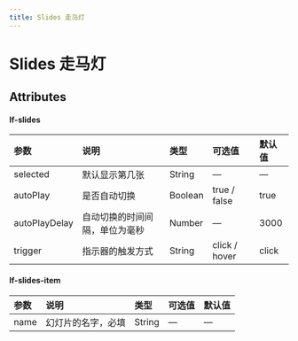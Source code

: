 ```yaml
---
title: Slides 走马灯
---
```


# Slides 走马灯


<ClientOnly>
<slides-demo-1></slides-demo-1>
<slides-demo-2></slides-demo-2>
</ClientOnly>

## Attributes

#### lf-slides
| 参数          | 说明          |   类型  | 可选值  | 默认值  |
| :------------- |:-------------|:-------|:-------|:-------|
| selected         | 默认显示第几张      |  String |   —  |   —  |
| autoPlay | 是否自动切换  |  Boolean |  true / false |  true |
| autoPlayDelay | 自动切换的时间间隔，单位为毫秒   |   Number |  — |  3000 |
| trigger | 指示器的触发方式   |  String |  click / hover |  click |

#### lf-slides-item

| 参数          | 说明          |   类型  | 可选值  | 默认值  |
| :------------- |:-------------|:-------|:-------|:-------|
| name        | 幻灯片的名字，必填      |  String |   —  |   —  |
